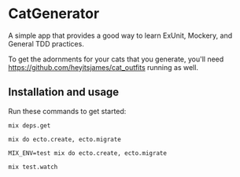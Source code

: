 # CatGenerator
A simple app that provides a good way to learn ExUnit, Mockery, and General TDD practices.

To get the adornments for your cats that you generate, you'll need https://github.com/heyitsjames/cat_outfits running as well.

## Installation and usage

Run these commands to get started:

`mix deps.get`

`mix do ecto.create, ecto.migrate`

`MIX_ENV=test mix do ecto.create, ecto.migrate`

`mix test.watch`

